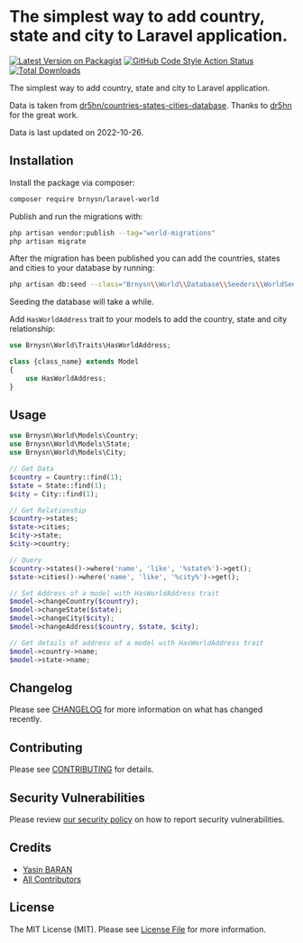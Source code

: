 # The simplest way to add country, state and city to Laravel application.

[![Latest Version on Packagist](https://img.shields.io/packagist/v/brnysn/laravel-world.svg?style=flat-square)](https://packagist.org/packages/brnysn/laravel-world)
[![GitHub Code Style Action Status](https://img.shields.io/github/workflow/status/brnysn/laravel-world/Fix%20PHP%20code%20style%20issues?label=code%20style)](https://github.com/brnysn/laravel-world/actions?query=workflow%3A"Fix+PHP+code+style+issues"+branch%3Amain)
[![Total Downloads](https://img.shields.io/packagist/dt/brnysn/laravel-world.svg?style=flat-square)](https://packagist.org/packages/brnysn/laravel-world)

The simplest way to add country, state and city to Laravel application.

Data is taken from [dr5hn/countries-states-cities-database](https://github.com/dr5hn/countries-states-cities-database). Thanks to [dr5hn](https://github.com/dr5hn/) for the great work. 

Data is last updated on 2022-10-26.

## Installation

Install the package via composer:

```bash
composer require brnysn/laravel-world
```

Publish and run the migrations with:

```bash
php artisan vendor:publish --tag="world-migrations"
php artisan migrate
```

After the migration has been published you can add the countries, states and cities to your database by running:

```bash
php artisan db:seed --class="Brnysn\\World\\Database\\Seeders\\WorldSeeder"
```

Seeding the database will take a while.

Add `HasWorldAddress` trait to your models to add the country, state and city relationship:

```php
use Brnysn\World\Traits\HasWorldAddress;

class {class_name} extends Model
{
    use HasWorldAddress;
}
```

## Usage

```php
use Brnysn\World\Models\Country;
use Brnysn\World\Models\State;
use Brnysn\World\Models\City;

// Get Data
$country = Country::find(1);
$state = State::find(1);
$city = City::find(1);

// Get Relationship
$country->states;
$state->cities;
$city->state;
$city->country;

// Query
$country->states()->where('name', 'like', '%state%')->get();
$state->cities()->where('name', 'like', '%city%')->get();

// Set Address of a model with HasWorldAddress trait
$model->changeCountry($country);
$model->changeState($state);
$model->changeCity($city);
$model->changeAddress($country, $state, $city);

// Get details of address of a model with HasWorldAddress trait
$model->country->name;
$model->state->name;

```

## Changelog

Please see [CHANGELOG](CHANGELOG.md) for more information on what has changed recently.

## Contributing

Please see [CONTRIBUTING](CONTRIBUTING.md) for details.

## Security Vulnerabilities

Please review [our security policy](../../security/policy) on how to report security vulnerabilities.

## Credits

- [Yasin BARAN](https://github.com/brnysn)
- [All Contributors](../../contributors)

## License

The MIT License (MIT). Please see [License File](LICENSE.md) for more information.
